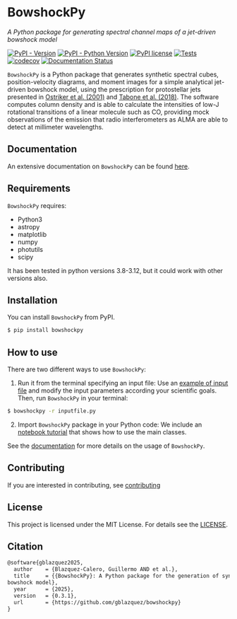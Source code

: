 # BowshockPy

_A Python package for generating spectral channel maps of a jet-driven bowshock model_

[![PyPI - Version](https://badge.fury.io/py/bowshockpy.svg)](https://badge.fury.io/py/bowshockpy)
[![PyPI - Python Version](https://img.shields.io/pypi/pyversions/bowshockpy)](https://pypi.org/project/bowshockpy/)
[![PyPI license](https://img.shields.io/pypi/l/ansicolortags.svg)](https://github.com/gblazquez/bowshockpy/blob/main/LICENSE)
[![Tests](https://github.com/gblazquez/bowshockpy/actions/workflows/tests.yml/badge.svg)](https://github.com/gblazquez/bowshockpy/actions/workflows/tests.yml)
[![codecov](https://codecov.io/gh/gblazquez/bowshockpy/graph/badge.svg?token=EGA6WEJCYR)](https://codecov.io/gh/gblazquez/bowshockpy)
[![Documentation Status](https://app.readthedocs.org/projects/bowshockpy/badge/?version=latest)](https://bowshockpy.readthedocs.io/en/latest/)

`BowshockPy` is a Python package that generates synthetic spectral cubes, position-velocity diagrams, and moment images for a simple analytical jet-driven bowshock model, using the prescription for protostellar jets presented in [Ostriker et al. (2001)](https://ui.adsabs.harvard.edu/abs/2001ApJ...557..443O/abstract) and [Tabone et al. (2018)](https://ui.adsabs.harvard.edu/abs/2018A%26A...614A.119T/abstract). The software computes column density and is able to calculate the intensities of low-J rotational transitions of a linear molecule such as CO, providing mock observations of the emission that radio interferometers as ALMA are able to detect at millimeter wavelengths.

<!--
 computes spectral channel maps of jet-driven bowshock model. The bowshock shell morphology and kinematics are determined from the momentum conservation in the interaction of jet material ejected sideways by an internal working surface and the ambient medium (or a surrounding disk wind moving in the jet axis direction). Well mixing between the jet and ambient material are assumed.
-->

## Documentation

An extensive documentation on `BowshockPy` can be found [here](https://bowshockpy.readthedocs.io/en/latest/).

## Requirements

`BowshockPy` requires:

- Python3
- astropy
- matplotlib
- numpy
- photutils
- scipy

It has been tested in python versions 3.8-3.12, but it could work with other versions also.

## Installation

You can install `BowshockPy` from PyPI.

```bash
$ pip install bowshockpy
```

## How to use

There are two different ways to use `BowshockPy`:

1. Run it from the terminal specifying an input file: Use an [example of input file](https://github.com/gblazquez/bowshockpy/tree/main/examples) and modify the input parameters according your scientific goals. Then, run `BowshockPy` in your terminal:

```bash
$ bowshockpy -r inputfile.py
```

2. Import `BowshockPy` package in your Python code: We include an [notebook tutorial](https://github.com/gblazquez/bowshockpy/tree/main/examples/notebook_tutorial.ipynb) that shows how to use the main classes.

See the [documentation](https://bowshockpy.readthedocs.io/en/latest/) for more details on the usage of `BowshockPy`.

## Contributing

If you are interested in contributing, see [contributing](CONTRIBUTING.md)

## License

This project is licensed under the MIT License. For details see the [LICENSE](LICENSE).

## Citation

```tex
@software{gblazquez2025,
  author    = {Blazquez-Calero, Guillermo AND et al.},
  title     = {{BowshockPy}: A Python package for the generation of synthetic spectral channel maps of a jet-driven
bowshock model},
  year      = {2025},
  version   = {0.3.1},
  url       = {https://github.com/gblazquez/bowshockpy}
}
```
